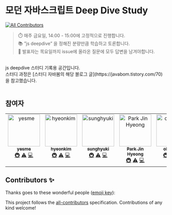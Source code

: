 # 모던 자바스크립트 Deep Dive Study
<!-- ALL-CONTRIBUTORS-BADGE:START - Do not remove or modify this section -->
[![All Contributors](https://img.shields.io/badge/all_contributors-6-orange.svg?style=flat-square)](#contributors-)
<!-- ALL-CONTRIBUTORS-BADGE:END -->

> ⏱️ 매주 금요일, 14:00 - 15:00에 고정적으로 진행합니다.  
> 📚 ”js deepdive” 을 정해진 분량만큼 학습하고 토론합니다.  
> 👥 발표자는 목요일까지 issue에 올라온 질문에 모두 답변을 남겨야합니다.

<br/>
js deepdive 스터디 기록용 공간입니다.<br/>
스터디 과정은 [스터디 자바봄의 해당 블로그 글](https://javabom.tistory.com/70) 을 참고했습니다.
<br/><br/>

## 참여자

<!-- ALL-CONTRIBUTORS-LIST:START - Do not remove or modify this section -->
<!-- prettier-ignore-start -->
<!-- markdownlint-disable -->
<table>
  <tbody>
    <tr>
      <td align="center" valign="top" width="14.28%"><a href="https://velog.io/@hwangyena"><img src="https://avatars.githubusercontent.com/u/70925962?v=4?s=100" width="100px;" alt="yesme"/><br /><sub><b>yesme</b></sub></a><br /><a href="#infra-hwangyena" title="Infrastructure (Hosting, Build-Tools, etc)">🚇</a> <a href="https://github.com/hwangyena/js-deepdive/commits?author=hwangyena" title="Tests">⚠️</a> <a href="https://github.com/hwangyena/js-deepdive/commits?author=hwangyena" title="Code">💻</a></td>
      <td align="center" valign="top" width="14.28%"><a href="https://github.com/hyongti"><img src="https://avatars.githubusercontent.com/u/68804133?v=4?s=100" width="100px;" alt="hyeonkim"/><br /><sub><b>hyeonkim</b></sub></a><br /><a href="#infra-hyongti" title="Infrastructure (Hosting, Build-Tools, etc)">🚇</a> <a href="https://github.com/hwangyena/js-deepdive/commits?author=hyongti" title="Tests">⚠️</a> <a href="https://github.com/hwangyena/js-deepdive/commits?author=hyongti" title="Code">💻</a></td>
      <td align="center" valign="top" width="14.28%"><a href="https://github.com/sunghyuki"><img src="https://avatars.githubusercontent.com/u/62830487?v=4?s=100" width="100px;" alt="sunghyuki"/><br /><sub><b>sunghyuki</b></sub></a><br /><a href="#infra-sunghyuki" title="Infrastructure (Hosting, Build-Tools, etc)">🚇</a> <a href="https://github.com/hwangyena/js-deepdive/commits?author=sunghyuki" title="Tests">⚠️</a> <a href="https://github.com/hwangyena/js-deepdive/commits?author=sunghyuki" title="Code">💻</a></td>
      <td align="center" valign="top" width="14.28%"><a href="https://velog.io/@hijh1200"><img src="https://avatars.githubusercontent.com/u/89106773?v=4?s=100" width="100px;" alt="Park Jin Hyeong"/><br /><sub><b>Park Jin Hyeong</b></sub></a><br /><a href="#infra-hijh1200" title="Infrastructure (Hosting, Build-Tools, etc)">🚇</a> <a href="https://github.com/hwangyena/js-deepdive/commits?author=hijh1200" title="Tests">⚠️</a> <a href="https://github.com/hwangyena/js-deepdive/commits?author=hijh1200" title="Code">💻</a></td>
      <td align="center" valign="top" width="14.28%"><a href="https://github.com/ohhamin"><img src="https://avatars.githubusercontent.com/u/97592457?v=4?s=100" width="100px;" alt="ohhamin"/><br /><sub><b>ohhamin</b></sub></a><br /><a href="#infra-ohhamin" title="Infrastructure (Hosting, Build-Tools, etc)">🚇</a> <a href="https://github.com/hwangyena/js-deepdive/commits?author=ohhamin" title="Tests">⚠️</a> <a href="https://github.com/hwangyena/js-deepdive/commits?author=ohhamin" title="Code">💻</a></td>
      <td align="center" valign="top" width="14.28%"><a href="https://github.com/Kynel"><img src="https://avatars.githubusercontent.com/u/47177212?v=4?s=100" width="100px;" alt="Kynel"/><br /><sub><b>Kynel</b></sub></a><br /><a href="#infra-Kynel" title="Infrastructure (Hosting, Build-Tools, etc)">🚇</a> <a href="https://github.com/hwangyena/js-deepdive/commits?author=Kynel" title="Tests">⚠️</a> <a href="https://github.com/hwangyena/js-deepdive/commits?author=Kynel" title="Code">💻</a></td>
    </tr>
  </tbody>
</table>

<!-- markdownlint-restore -->
<!-- prettier-ignore-end -->

<!-- ALL-CONTRIBUTORS-LIST:END -->

## Contributors ✨

Thanks goes to these wonderful people ([emoji key](https://allcontributors.org/docs/en/emoji-key)):

<!-- ALL-CONTRIBUTORS-LIST:START - Do not remove or modify this section -->
<!-- prettier-ignore-start -->
<!-- markdownlint-disable -->
<!-- markdownlint-restore -->
<!-- prettier-ignore-end -->
<!-- ALL-CONTRIBUTORS-LIST:END -->

This project follows the [all-contributors](https://github.com/all-contributors/all-contributors) specification. Contributions of any kind welcome!
